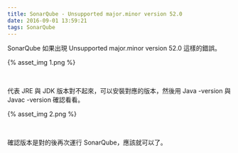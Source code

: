 ```yaml
---
title: SonarQube - Unsupported major.minor version 52.0
date: 2016-09-01 13:59:21
tags: SonarQube
---
```


SonarQube 如果出現 Unsupported major.minor version 52.0 這樣的錯誤。  

<!-- More -->

{% asset_img 1.png %}

<br/>


代表 JRE 與 JDK 版本對不起來，可以安裝對應的版本，然後用 Java -version 與 Javac -version 確認看看。    

{% asset_img 2.png %}

<br/>


確認版本是對的後再次運行 SonarQube，應該就可以了。